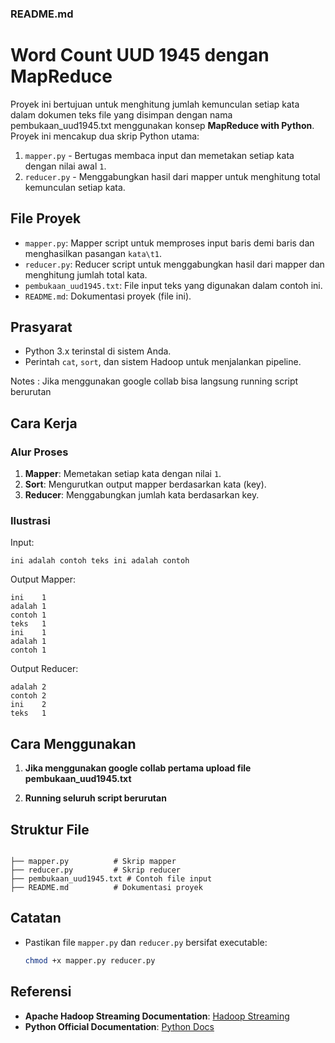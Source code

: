 ### README.md

# Word Count UUD 1945 dengan MapReduce

Proyek ini bertujuan untuk menghitung jumlah kemunculan setiap kata dalam dokumen teks file yang disimpan dengan nama pembukaan_uud1945.txt menggunakan konsep **MapReduce with Python**. Proyek ini mencakup dua skrip Python utama:

1. `mapper.py` - Bertugas membaca input dan memetakan setiap kata dengan nilai awal `1`.
2. `reducer.py` - Menggabungkan hasil dari mapper untuk menghitung total kemunculan setiap kata.

## File Proyek
- `mapper.py`: Mapper script untuk memproses input baris demi baris dan menghasilkan pasangan `kata\t1`.
- `reducer.py`: Reducer script untuk menggabungkan hasil dari mapper dan menghitung jumlah total kata.
- `pembukaan_uud1945.txt`: File input teks yang digunakan dalam contoh ini.
- `README.md`: Dokumentasi proyek (file ini).

## Prasyarat
- Python 3.x terinstal di sistem Anda.
- Perintah `cat`, `sort`, dan sistem Hadoop untuk menjalankan pipeline.

Notes : Jika menggunakan google collab bisa langsung running script berurutan

## Cara Kerja
### Alur Proses
1. **Mapper**: Memetakan setiap kata dengan nilai `1`.
2. **Sort**: Mengurutkan output mapper berdasarkan kata (key).
3. **Reducer**: Menggabungkan jumlah kata berdasarkan key.

### Ilustrasi
Input:
```plaintext
ini adalah contoh teks ini adalah contoh
```

Output Mapper:
```plaintext
ini    1
adalah 1
contoh 1
teks   1
ini    1
adalah 1
contoh 1
```

Output Reducer:
```plaintext
adalah 2
contoh 2
ini    2
teks   1
```

## Cara Menggunakan

1. **Jika menggunakan google collab pertama upload file pembukaan_uud1945.txt** 

2. **Running seluruh script berurutan**  
  
## Struktur File
```.

├── mapper.py          # Skrip mapper
├── reducer.py         # Skrip reducer
├── pembukaan_uud1945.txt # Contoh file input
├── README.md          # Dokumentasi proyek
```

## Catatan
- Pastikan file `mapper.py` dan `reducer.py` bersifat executable:
  ```bash
  chmod +x mapper.py reducer.py
    ```
    
## Referensi
- **Apache Hadoop Streaming Documentation**: [Hadoop Streaming](https://hadoop.apache.org/docs/current/hadoop-streaming/HadoopStreaming.html)
- **Python Official Documentation**: [Python Docs](https://docs.python.org/3/)
```